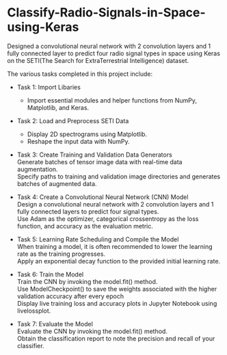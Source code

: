 # Classify-Radio-Signals-in-Space-using-Keras
Designed a convolutional neural network with 2 convolution layers and 1 fully connected layer to predict four radio signal types in space using Keras on the SETI(The Search for ExtraTerrestrial Intelligence) dataset.

The various tasks completed in this project include:
- Task 1: Import Libaries<br>
  - Import essential modules and helper functions from NumPy, Matplotlib, and Keras.<br>

- Task 2: Load and Preprocess SETI Data<br>
  - Display 2D spectrograms using Matplotlib.<br>
  - Reshape the input data with NumPy.<br>

- Task 3: Create Training and Validation Data Generators<br>
Generate batches of tensor image data with real-time data augmentation.<br>
Specify paths to training and validation image directories and generates batches of augmented data.<br>

- Task 4: Create a Convolutional Neural Network (CNN) Model<br>
Design a convolutional neural network with 2 convolution layers and 1 fully connected layers to predict four signal types.<br>
Use Adam as the optimizer, categorical crossentropy as the loss function, and accuracy as the evaluation metric.<br>

- Task 5: Learning Rate Scheduling and Compile the Model<br>
When training a model, it is often recommended to lower the learning rate as the training progresses.<br>
Apply an exponential decay function to the provided initial learning rate.<br>

- Task 6: Train the Model<br>
Train the CNN by invoking the model.fit() method.<br>
Use ModelCheckpoint() to save the weights associated with the higher validation accuracy after every epoch<br>
Display live training loss and accuracy plots in Jupyter Notebook using livelossplot.<br>

- Task 7: Evaluate the Model<br>
Evaluate the CNN by invoking the model.fit() method.<br>
Obtain the classification report to note the precision and recall of your classifier.<br>

